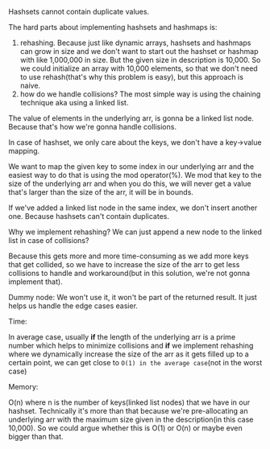 Hashsets cannot contain duplicate values.

The hard parts about implementing hashsets and hashmaps is:
1. rehashing. Because just like dynamic arrays, hashsets and hashmaps can grow in size and we don't want to start out the hashset or
hashmap with like 1,000,000 in size. But the given size in description is 10,000. So we could initialize an array with 10,000 elements,
so that we don't need to use rehash(that's why this problem is easy), but this approach is naive.
2. how do we handle collisions? The most simple way is using the chaining technique aka using a linked list.

The value of elements in the underlying arr, is gonna be a linked list node. Because that's how we're gonna handle collisions.

In case of hashset, we only care about the keys, we don't have a key->value mapping.

We want to map the given key to some index in our underlying arr and the easiest way to do that is using the mod operator(%). We mod that
key to the size of the underlying arr and when you do this, we will never get a value that's larger than the size of the arr, it will be
in bounds.

If we've added a linked list node in the same index, we don't insert another one. Because hashsets can't contain duplicates.

Why we implement rehashing? We can just append a new node to the linked list in case of collisions?

Because this gets more and more time-consuming as we add more keys that get collided, so we have to increase the size of the arr to get less
collisions to handle and workaround(but in this solution, we're not gonna implement that).

Dummy node: We won't use it, it won't be part of the returned result. It just helps us handle the edge cases easier.

Time:

In average case, usually **if** the length of the underlying arr is a prime number which helps to minimize collisions and **if** we implement rehashing
where we dynamically increase the size of the arr as it gets filled up to a certain point, we can get close to `O(1) in the average case`(not in
the worst case)

Memory:

O(n) where n is the number of keys(linked list nodes) that we have in our hashset. Technically it's more than that because we're pre-allocating
an underlying arr with the maximum size given in the description(in this case 10,000). So we could argue whether this is O(1) or O(n) or maybe
even bigger than that.